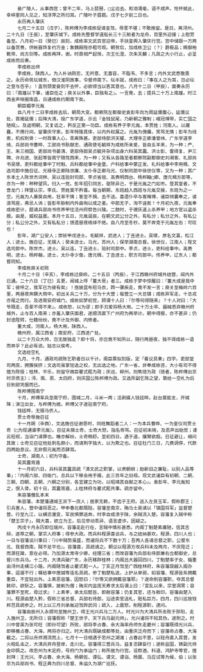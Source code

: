 <!-- { "loadSidebar": true } -->
        妾广陵人，从事西宫；曾不二年，马上琵琶，□尘远去。和泪濡毫，语不成声。怆怀赋此，幸梓里同人见之，知浮萍之所归耳。广陵叶子眉题。戊子七夕前二日也。
        永历再入肇庆
        七月二十五日（戊子），陈邦傅为李成栋促请圣驾，辱詈不堪；不敢挽留。是日，离浔州。二十九日（壬辰），至肇庆城下。成栋先整督学道船长三十三舱者为龙舟，百里外迎接；上慰劳备至。八月初一日（癸巳）辰刻，成栋率文武百官迎帝，手扶銮舆入肇庆行宫。宫中储银一万两以备赏赉，供帐器饰复约万金；象魏殿陛亦粗可观。朝贺后，加成栋卫公（？）爵极品；赐御袍靴带、尚方剑等。成栋再拜，谢。时首相严起恒，次王化澄、次朱天麟；凡政之大小行止，必呈成栋而后奏。
        李成栋出师
        李成栋，陕西人。为人朴讷刚忍，无衿意、无喜容，不脂韦、不多言；内外文武悉敬畏之。永历命筑坛城东，傚汉淮阴故事，令督师南下。坛半就，成栋曰：『事在人之为耳，岂必坛之登与否乎』！盖刎颈爱妾刻不去怀，必欲得当以答其意也。八月十二日（甲辰），面奏永历曰：『南雄以下事，诸臣任之；庾关以外事，臣独有之』。一言竟，去；提兵二十万上南雄。时江西金声桓据南昌，日通成栋约期南下矣。
        朝臣媚李元胤
        自八月十二日李成栋去后，朝局大变。都察院左都御史袁彭年向为周延儒腹心，延儒议处，首揭延儒；后降大清，授广东学道，示云『金钱鼠尾，乃新朝之雅制；峨冠博带，实亡国之陋规』。及返明朝，又复诋之，矜反正第一功臣。成栋有养子李元胤，本贾姓；河南人。以庸蠢，不携行间，留肇庆守家。彭年特隆其体，以内外权属之。元胤为傀儡，笑骂无情；彭年为线索，机权刺骨：一时政事人心，乖离殊甚。吏部侍郎洪天擢、大理寺正卿潘曾纬、广东学道李绮、兵部尚书曹晔、工部尚书耿献忠、通政使毛毓祥为成栋所亲爱，皆自五羊来，为一种；严、王、朱三相国、吏部尚书晏清、吏部侍郎吴贞毓并杂项出身六科吴其靁、洪士彭、雷得复、尹三聘、许兆进、张起等皆南宁随驾西来，为一种；又有从各路至者都察院副都御史刘湘客、礼部尚书吴璟、吏科都给事中丁时魁、兵科都给事中金堡、户科给事中蒙正发、礼科给事中李用楫、文选司郎中施召征、光禄寺正卿陆世廉、太仆寺正卿马光、仪制司郎中徐世仪等，又为一种；其广东本土人陈世杰词林、吴以连验封司郎、李贞省垣、高赉明西台、杨邦翰□卿、唐元楫方郎等，亦为一种：种种望风，归入一党。彭年招引同志，驱除异己，于是元胤之门如市。登其堂者，不啻龙门；拜盟认宗，李氏、贾姓莫不矜喜。每当朝期，东班趋入西班与元胤交接，东班为之一空。元胤为人暴戾自用，狂率不情；客至不揖、去不送。喜遗仆卒与客赌博，诸臣倾囊奉之，谑浪骂座，弗忌人讳；皆彭年胁制内外曲徇以成之者。中郎无子，洵不诬矣！十月初九夜，元胤奉成栋密计，题请兵部尚书佟养甲往涪州府祭告兴陵。二鼓时，于德庆道上杀养甲；地方官以盗杀报。由是，威权益震。本月十五日，元胤诞辰，在朝文武公分之外，有私分；私分之外，有私公分；私公分之外，又有私私分；馈遗昼夜络绎不绝。自八月至冬杪，莫不奔竞于元胤左右：可叹也！
        彭年，湖广公安人；崇祯甲戌进士。毛毓祥，武进人；丁丑进士。吴璟，原名文瀛，松江人；进士。施召征，无锡人；癸未进士。马光，苏州人；保举湖南总督。徐世仪，江南人；陞文选司郎中。陈世杰，进士。吴以连，丁丑进士，验封司郎中。李贞，进士，吏科给事中。高赉明，进士。杨邦翰，进士，太仆寺少詹。唐元楫，丁丑进士，职方司郎中。佟养甲，辽东人；都督同知。
        李成栋庾关初败
        十月二十日（辛亥），李成栋过庾岭。二十五日（丙辰），于江西赣州府城外结营，闻内外已通。二十六日（丁巳）五更，闻城上呼「董大哥」者三。成栋于梦中惊醒曰：『董大成是我中军；彼呼之，我军已为彼有矣』！亟披蓝布短马衣，跨一骡疾走，竟不发一言；庾关至梅岭六百里，两昼夜奔蹶大雨中。初出关兵二十万，分为十大营；每营立一大总镇；成栋弃军走，十总戎亦尾之而行。及进南安府城门，成栋如梦初觉，顾谓十人曰：『尔等何得随来』？十人对曰：『大爷既走，吾辈不得不来』。成栋怒，以为谬；即手刃爱将杨大用。二十万士卒、器械悉弃赣州府城外，止与百人南来；亦羞入肇庆面君，遂顺流直下广州府为再举计。朝中得报，亦不甚异；仍封诰陞转，仕籍纷纷，竟不计及外御、内修者。
        董大成，河南人。杨大用，陕西人。
        赣州府，属江西省；南安府，江西进广处。
        以二十万众大帅，岂无故独走？即十将，亦岂竟不知所以，随行两昼夜，独不得成栋一语而奔乎？此必有说。姑志以俟考。
        文选给空札
        九月、十月，通政司疏陈乞职者日以千计。阁臣票拟刻版，定「着议具奏」四字。吏部堂司两庑，拥簇挨挤；文选司虽掌铨选之权，无出选之地。广东一省，非奉成栋咨，大小有司不得擅为除授；桂林、平乐，则留守阃臣瞿式耜为政；庆远、柳州，则焦琏为政（琏者，陈邦傅出京时京债主）；浔、南、恩、太四府，则庆国公陈邦傅为政。又选所副乞陈之望，第给一空札为后日到部凭据而已。
        陈邦傅围南宁
        十月，邦傅率兵至南宁府，围城二月，斗米一两；活剥媒人钱廷晔。赵台莫能支，开城降；涕泣出女，与邦傅为媳。邦傅父子遂驻南宁府。
        钱廷晔，无锡马侨人。
        贾士奇辱施召征
        十一月朔（辛酉），文选施召征谢恩时，同班舞蹈者二人：一为本兵曹晔、一为銮仪司贾士奇（□为现通谱李元胤）。召征未揖士奇，士奇大怒，指名辱骂。召征初未晓，及恶声出始觉；诿云短视，当诣门请罪也。睡亦解纷，士奇稍舒。至初四日，遇于道，攘臂欲殴。召征避让，细问其故；士奇见召征他处刺名颇小，而请荆字独大，以为欺之也。召征杜门三日，几费调停，代款四两始息议。无非假元胤而恣肆耳。
        士奇，湖南人；初为守备。
        吴其靁宵遁
        十一月初六日，兵科吴其靁具疏「清文武之职掌，以肃朝纲；励新旧之廉耻，以别人品等事」：『内阁六部、四衙门，总兵以下移会用手揭，此三百年之旧规。现文武诸臣有初朝、二朝、三朝、四朝、五朝、六朝之分别，各宜建立为功，以昭靖其自献之本心』。袁彭年、李元胤知之，恨入骨。初十日，其靁宵遁，上桂林府与瞿式耜共事。疏亦留中。
        朱容藩僭乱本末
        朱容藩，本楚藩通城王派下一庶人；居家无赖，不齿于王府。逃入左良玉军，假称郡王；引兵害人，营中诸将恶之。甲申春北都既陷，容藩至南京，贿马士英请以「镇国将军」监督楚营。行至九江，以横恣激变，军民惧罪逃奔。时李自成溃于陕，余贼流入楚。容藩复入贼中称「楚王宗子」，贼大喜，欲立为王。后见举动乖异、语言虚诈，因疑之。
        丙戌十月永历即位端州，容藩走赴行在，言贼中情形甚悉。内阁丁魁楚素庸陋，信其舌辩，遂荐之朝，掌宗人府事；得参大政。而兵科程源喜谈兵，与之结纳甚欢。程源，四川人也；一日与容藩谈川事曰：『川中贼势虽盛，而诸将兵不下数十万；吾两人各请总督之职，公督东北、我督西南，贼不足平也』。容藩喜，具疏请之。朝议以程源方改兵科未及两月，不庆陞迁；而源狂躁，意在必得。乃加源太常寺少卿，经理三省；而改容藩为兵部右侍郎兼右佥都御史，总督川东兵马。十二月，大清兵破广东，永历移跸桂林；内阁吕大器回四川，丁魁楚率子女、辎重由浔州走横江小路，内阁随驾者止瞿式耜一人。丁亥正月驾至广西桂林府，朱容藩觊觎入阁办事，逗遛不行；嘱给事中唐諴等连名具疏，参丁魁楚私逃，上护从单弱，如容藩、程源皆系拥戴重臣，不宜轻出外。上素恶容藩，因怒曰：『尔等又欲拥戴容藩耶』？遂命削容藩职，夺其总督敕印，欲斩之。容藩惧，披剃为僧；贿买内监庞天寿求太后谓上曰：『变乱以来，宗室凋零；容藩罪不至死，毋过求』！上素孝，承太后懿旨，即赦容藩；仍复其官，还与敕印。容藩由楚入川。程源由楚入黔，假称三省总督、兵部右侍郎，沿途卖官送札，赃私巨万。四月，四川巡按钱邦芑具疏参之。时上以三月刘承胤迎驾跸武冈；疏入，上震怒，削程源职，逮问。
        容藩由辰州入永顺司至施州卫，得王光兴兵马二万人。时光兴为大清兵所击败于郧阳，走入施州卫，无所归；容藩假称「楚王世子、天下兵马副元帅」，光兴诸将不知其伪，遂附之。时川中曾英为张可旺（即孙可望）所败，部将李占春、余大海率舟师东走夔州；容藩既得光兴兵，即移檄占春、大海，两将亦归之。时大清兵既破成都等处，由重庆泛舟而下；容藩命占春、大海截之。二将以舟师溯流而上，七月十一日相遇于忠州之湖滩；占春出不意，以轻舟直入其营，发火砲乱击之，大清兵弃舟登岸，走川北。容藩得三营兵马，益复恣肆妄行；遂称监国，铸副元帅金印佩之。改忠州为木定府，号府门为承运门；称所居为行宫。设祭酒、科道、鸿胪寺等官，擅封拜：王光兴、李占春、余大海、杨朝佐、谭弘、谭文、谭诣、杨展、马应试等为侯、伯；以张京为兵部尚书、程正典为四川总督、朱运久为湖广巡抚。
